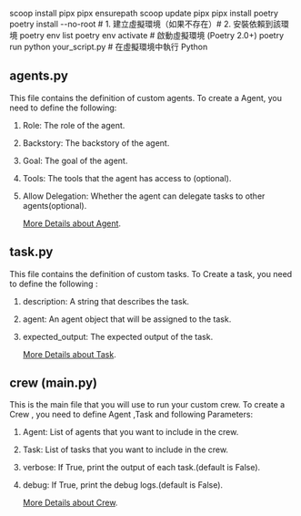 scoop install pipx
pipx ensurepath
scoop update pipx
pipx install poetry
poetry install --no-root # 1. 建立虛擬環境（如果不存在）# 2. 安裝依賴到該環境
poetry env list
poetry env activate # 啟動虛擬環境 (Poetry 2.0+)
poetry run python your_script.py # 在虛擬環境中執行 Python

## agents.py

This file contains the definition of custom agents.
To create a Agent, you need to define the following:

1. Role: The role of the agent.
2. Backstory: The backstory of the agent.
3. Goal: The goal of the agent.
4. Tools: The tools that the agent has access to (optional).
5. Allow Delegation: Whether the agent can delegate tasks to other agents(optional).

   [More Details about Agent](https://docs.crewai.com/concepts/agents).

## task.py

This file contains the definition of custom tasks.
To Create a task, you need to define the following :

1. description: A string that describes the task.
2. agent: An agent object that will be assigned to the task.
3. expected_output: The expected output of the task.

   [More Details about Task](https://docs.crewai.com/concepts/tasks).

## crew (main.py)

This is the main file that you will use to run your custom crew.
To create a Crew , you need to define Agent ,Task and following Parameters:

1. Agent: List of agents that you want to include in the crew.
2. Task: List of tasks that you want to include in the crew.
3. verbose: If True, print the output of each task.(default is False).
4. debug: If True, print the debug logs.(default is False).

   [More Details about Crew](https://docs.crewai.com/concepts/crew).

